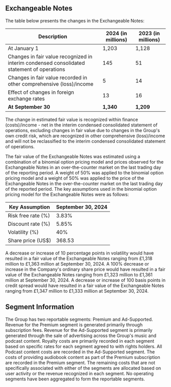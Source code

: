 ## Exchangeable Notes

The table below presents the changes in the Exchangeable Notes:

| Description                                 | 2024 (in millions) | 2023 (in millions) |
|---------------------------------------------|--------------------|--------------------|
| At January 1                                | 1,203              | 1,128              |
| Changes in fair value recognized in interim condensed consolidated statement of operations | 145                | 51                 |
| Changes in fair value recorded in other comprehensive (loss)/income | 5                  | 14                 |
| Effect of changes in foreign exchange rates | 13                 | 16                 |
| **At September 30**                         | **1,340**          | **1,209**          |

The change in estimated fair value is recognized within finance (costs)/income - net in the interim condensed consolidated statement of operations, excluding changes in fair value due to changes in the Group's own credit risk, which are recognized in other comprehensive (loss)/income and will not be reclassified to the interim condensed consolidated statement of operations.

The fair value of the Exchangeable Notes was estimated using a combination of a binomial option pricing model and prices observed for the Exchangeable Notes in an over-the-counter market on the last trading day of the reporting period. A weight of 50% was applied to the binomial option pricing model and a weight of 50% was applied to the price of the Exchangeable Notes in the over-the-counter market on the last trading day of the reported period. The key assumptions used in the binomial option pricing model for the Exchangeable Notes were as follows:

| Key Assumption | September 30, 2024 |
|----------------|--------------------|
| Risk free rate (%) | 3.83%              |
| Discount rate (%)  | 5.85%              |
| Volatility (%)     | 40%                |
| Share price (US$)  | 368.53             |

A decrease or increase of 10 percentage points in volatility would have resulted in a fair value of the Exchangeable Notes ranging from £1,318 million to £1,363 million at September 30, 2024. A 100% decrease or increase in the Company's ordinary share price would have resulted in a fair value of the Exchangeable Notes ranging from £1,323 million to £1,361 million at September 30, 2024. A decrease or increase of 100 basis points in credit spread would have resulted in a fair value of the Exchangeable Notes ranging from £1,347 million to £1,333 million at September 30, 2024.

## Segment Information

The Group has two reportable segments: Premium and Ad-Supported. Revenue for the Premium segment is generated primarily through subscription fees. Revenue for the Ad-Supported segment is primarily generated through the sale of advertising across the Group's music and podcast content. Royalty costs are primarily recorded in each segment based on specific rates for each segment agreed to with rights holders. All Podcast content costs are recorded in the Ad-Supported segment. The costs of providing audiobook content as part of the Premium subscription are recorded in the Premium segment. The remaining costs that are not specifically associated with either of the segments are allocated based on user activity or the revenue recognized in each segment. No operating segments have been aggregated to form the reportable segments.
